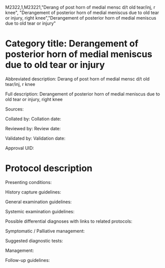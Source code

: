 M2322,1,M23221,"Derang of post horn of medial mensc d/t old tear/inj, r knee", "Derangement of posterior horn of medial meniscus due to old tear or injury, right knee","Derangement of posterior horn of medial meniscus due to old tear or injury"
# Category title: Derangement of posterior horn of medial meniscus due to old tear or injury

Abbreviated description: Derang of post horn of medial mensc d/t old tear/inj, r knee

Full description: Derangement of posterior horn of medial meniscus due to old tear or injury, right knee

Sources:

Collated by:
Collation date:

Reviewed by:
Review date:

Validated by:
Validation date:

Approval UID:

# Protocol description

Presenting conditions:

History capture guidelines:

General examination guidelines:

Systemic examination guidelines:

Possible differential diagnoses with links to related protocols:

Symptomatic / Palliative management:

Suggested diagnostic tests:

Management:

Follow-up guidelines:
